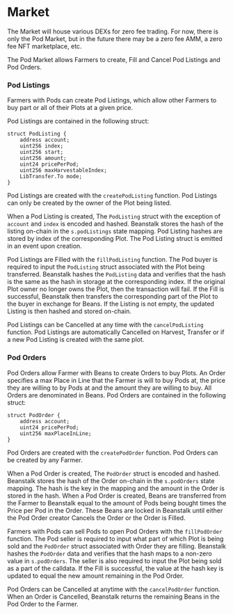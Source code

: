 # Market

The Market will house various DEXs for zero fee trading. For now, there is only the Pod Market, but in the future there may be a zero fee AMM, a zero fee NFT marketplace, etc.

The Pod Market allows Farmers to create, Fill and Cancel Pod Listings and Pod Orders.&#x20;

### Pod Listings

Farmers with Pods can create Pod Listings, which allow other Farmers to buy part or all of their Plots at a given price.

Pod Listings are contained in the following struct:

```solidity
struct PodListing {
    address account;
    uint256 index;
    uint256 start;
    uint256 amount;
    uint24 pricePerPod;
    uint256 maxHarvestableIndex;
    LibTransfer.To mode;
}
```

Pod Listings are created with the `createPodListing` function. Pod Listings can only be created by the owner of the Plot being listed.

When a Pod Listing is created, The `PodListing` struct with the exception of `account` and `index` is encoded and hashed. Beanstalk stores the hash of the listing on-chain in the `s.podListings` state mapping. Pod Listing hashes are stored by index of the corresponding Plot. The Pod Listing struct is emitted in an event upon creation.&#x20;

Pod Listings are Filled with the `fillPodListing` function. The Pod buyer is required to input the `PodListing` struct associated with the Plot being transferred. Beanstalk hashes the `PodListing` data and verifies that the hash is the same as the hash in storage at the corresponding index. If the original Plot owner no longer owns the Plot, then the transaction will fail. If the Fill is successful, Beanstalk then transfers the corresponding part of the Plot to the buyer in exchange for Beans. If the Listing is not empty, the updated Listing is then hashed and stored on-chain.

Pod Listings can be Cancelled at any time with the `cancelPodListing` function. Pod Listings are automatically Cancelled on Harvest, Transfer or if a new Pod Listing is created with the same plot.

### Pod Orders

Pod Orders allow Farmer with Beans to create Orders to buy Plots. An Order specifies a max Place in Line that the Farmer is will to buy Pods at, the price they are willing to by Pods at and the amount they are willing to buy. All Orders are denominated in Beans. Pod Orders are contained in the following struct:

```solidity
struct PodOrder {
    address account;
    uint24 pricePerPod;
    uint256 maxPlaceInLine;
}
```

Pod Orders are created with the `createPodOrder` function. Pod Orders can be created by any Farmer.

When a Pod Order is created, The `PodOrder` struct is encoded and hashed. Beanstalk stores the hash of the Order on-chain in the `s.podOrders` state mapping. The hash is the key in the mapping and the amount in the Order is stored in the hash. When a Pod Order is created, Beans are transferred from the Farmer to Beanstalk equal to the amount of Pods being bought times the Price per Pod in the Order. These Beans are locked in Beanstalk until either the Pod Order creator Cancels the Order or the Order is Filled.

Farmers with Pods can sell Pods to open Pod Orders with the `fillPodOrder` function. The Pod seller is required to input what part of which Plot is being sold and the `PodOrder` struct associated with Order they are filling. Beanstalk hashes the `PodOrder` data and verifies that the hash maps to a non-zero value in `s.podOrders`. The seller is also required to input the Plot being sold as a part of the calldata. If the Fill is successful, the value at the hash key is updated to equal the new amount remaining in the Pod Order.&#x20;

Pod Orders can be Cancelled at anytime with the `cancelPodOrder` function. When an Order is Cancelled, Beanstalk returns the remaining Beans in the Pod Order to the Farmer.

